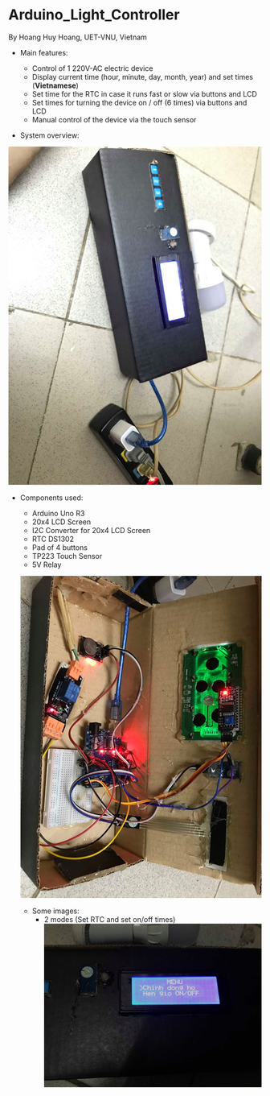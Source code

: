 # Arduino_Light_Controller
By Hoang Huy Hoang, UET-VNU, Vietnam
- Main features:
  + Control of 1 220V-AC electric device 
  + Display current time (hour, minute, day, month, year) and set times (**Vietnamese**)
  + Set time for the RTC in case it runs fast or slow via buttons and LCD
  + Set times for turning the device on / off (6 times) via buttons and LCD
  + Manual control of the device via the touch sensor
  
  
  
- System overview:

![alt text](/image/72751413_1179619482242045_8107323517973823488_n.jpg)

- Components used:
  + Arduino Uno R3
  + 20x4 LCD Screen
  + I2C Converter for 20x4 LCD Screen
  + RTC DS1302
  + Pad of 4 buttons
  + TP223 Touch Sensor
  + 5V Relay
  
  ![alt text](/image/72321272_2384129848571660_1293922433371209728_n.jpg)
  
  - Some images:
    + 2 modes (Set RTC and set on/off times)
    ![alt text](/image/72232460_2282617761864821_3378212397889093632_n.jpg)
